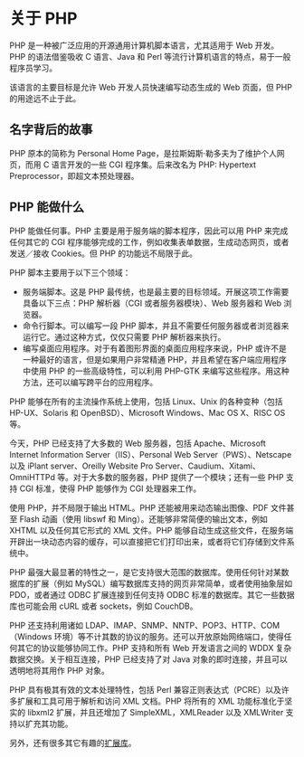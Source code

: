 # 关于 PHP

PHP 是一种被广泛应用的开源通用计算机脚本语言，尤其适用于 Web 开发。PHP 的语法借鉴吸收 C 语言、Java 和 Perl 等流行计算机语言的特点，易于一般程序员学习。

该语言的主要目标是允许 Web 开发人员快速编写动态生成的 Web 页面，但 PHP 的用途远不止于此。

## 名字背后的故事

PHP 原本的简称为 Personal Home Page，是拉斯姆斯·勒多夫为了维护个人网页，而用 C 语言开发的一些 CGI 程序集。后来改名为 PHP: Hypertext Preprocessor，即超文本预处理器。

## PHP 能做什么

PHP 能做任何事。PHP 主要是用于服务端的脚本程序，因此可以用 PHP 来完成任何其它的 CGI 程序能够完成的工作，例如收集表单数据，生成动态网页，或者发送／接收 Cookies。但 PHP 的功能远不局限于此。

PHP 脚本主要用于以下三个领域：

* 服务端脚本。这是 PHP 最传统，也是最主要的目标领域。开展这项工作需要具备以下三点：PHP 解析器（CGI 或者服务器模块）、Web 服务器和 Web 浏览器。
* 命令行脚本。可以编写一段 PHP 脚本，并且不需要任何服务器或者浏览器来运行它。通过这种方式，仅仅只需要 PHP 解析器来执行。
* 编写桌面应用程序。对于有着图形界面的桌面应用程序来说，PHP 或许不是一种最好的语言，但是如果用户非常精通 PHP，并且希望在客户端应用程序中使用 PHP 的一些高级特性，可以利用 PHP-GTK 来编写这些程序。用这种方法，还可以编写跨平台的应用程序。

PHP 能够在所有的主流操作系统上使用，包括 Linux、Unix 的各种变种（包括 HP-UX、Solaris 和 OpenBSD）、Microsoft Windows、Mac OS X、RISC OS 等。

今天，PHP 已经支持了大多数的 Web 服务器，包括 Apache、Microsoft Internet Information Server（IIS）、Personal Web Server（PWS）、Netscape 以及 iPlant server、Oreilly Website Pro Server、Caudium、Xitami、OmniHTTPd 等。对于大多数的服务器，PHP 提供了一个模块；还有一些 PHP 支持 CGI 标准，使得 PHP 能够作为 CGI 处理器来工作。

使用 PHP，并不局限于输出 HTML。PHP 还能被用来动态输出图像、PDF 文件甚至 Flash 动画（使用 libswf 和 Ming）。还能够非常简便的输出文本，例如 XHTML 以及任何其它形式的 XML 文件。PHP 能够自动生成这些文件，在服务端开辟出一块动态内容的缓存，可以直接把它们打印出来，或者将它们存储到文件系统中。

PHP 最强大最显著的特性之一，是它支持很大范围的数据库。使用任何针对某数据库的扩展（例如 MySQL）编写数据库支持的网页非常简单，或者使用抽象层如 PDO，或者通过 ODBC 扩展连接到任何支持 ODBC 标准的数据库。其它一些数据库也可能会用 cURL 或者 sockets，例如 CouchDB。

PHP 还支持利用诸如 LDAP、IMAP、SNMP、NNTP、POP3、HTTP、COM（Windows 环境）等不计其数的协议的服务。还可以开放原始网络端口，使得任何其它的协议能够协同工作。PHP 支持和所有 Web 开发语言之间的 WDDX 复杂数据交换。关于相互连接，PHP 已经支持了对 Java 对象的即时连接，并且可以透明地将其用作 PHP 对象。

PHP 具有极其有效的文本处理特性，包括 Perl 兼容正则表达式（PCRE）以及许多扩展和工具可用于解析和访问 XML 文档。PHP 将所有的 XML 功能标准化于坚实的 libxml2 扩展，并且还增加了 SimpleXML，XMLReader 以及 XMLWriter 支持以扩充其功能。

另外，还有很多其它有趣的[扩展库](http://php.net/manual/zh/extensions.php)。
